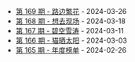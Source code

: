 * [第 169 期 - 路边繁花](https://weekly.tw93.fun/posts/169-路边繁花) - 2024-03-26
* [第 168 期 - 想去现场](https://weekly.tw93.fun/posts/168-想去现场) - 2024-03-18
* [第 167 期 - 碧空雪涛](https://weekly.tw93.fun/posts/167-碧空雪涛) - 2024-03-11
* [第 166 期 - 猫晒太阳](https://weekly.tw93.fun/posts/166-猫晒太阳) - 2024-03-03
* [第 165 期 - 年度榜单](https://weekly.tw93.fun/posts/165-年度榜单) - 2024-02-26
